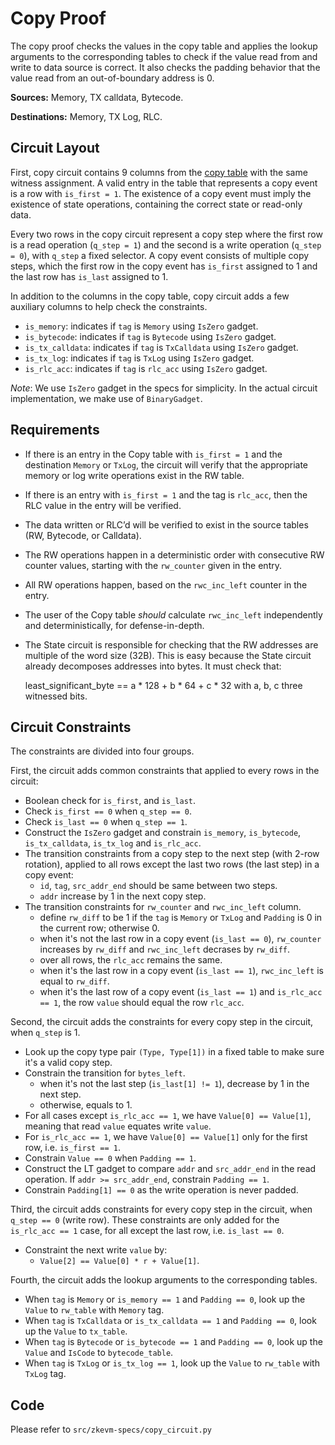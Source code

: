 # Copy Proof

The copy proof checks the values in the copy table and applies the lookup arguments to the corresponding tables to check if the value read from and write to data source is correct.
It also checks the padding behavior that the value read from an out-of-boundary address is 0.

**Sources:** Memory, TX calldata, Bytecode.

**Destinations:** Memory, TX Log, RLC.

## Circuit Layout

First, copy circuit contains 9 columns from the [copy table](./tables.md#copy_table) with the same witness assignment.
A valid entry in the table that represents a copy event is a row with `is_first = 1`. The existence of a copy event must imply the existence of state operations, containing the correct state or read-only data.

Every two rows in the copy circuit represent a copy step where the first row is a read operation (`q_step = 1`) and the second is a write operation (`q_step = 0`), with `q_step` a fixed selector.
A copy event consists of multiple copy steps, which the first row in the copy event has `is_first` assigned to 1 and the last row has `is_last` assigned to 1.

In addition to the columns in the copy table, copy circuit adds a few auxiliary columns to help check the constraints.

- `is_memory`: indicates if `tag` is `Memory` using `IsZero` gadget.
- `is_bytecode`: indicates if `tag` is `Bytecode` using `IsZero` gadget.
- `is_tx_calldata`: indicates if `tag` is `TxCalldata` using `IsZero` gadget.
- `is_tx_log`: indicates if `tag` is `TxLog` using `IsZero` gadget.
- `is_rlc_acc`: indicates if `tag` is `rlc_acc` using `IsZero` gadget.

*Note*: We use `IsZero` gadget in the specs for simplicity. In the actual circuit implementation, we make use of `BinaryGadget`.


## Requirements

- If there is an entry in the Copy table with `is_first = 1` and the destination `Memory` or `TxLog`, the circuit will verify that the appropriate memory or log write operations exist in the RW table.

- If there is an entry with `is_first = 1` and the tag is `rlc_acc`, then the RLC value in the entry will be verified.

- The data written or RLC’d will be verified to exist in the source tables (RW, Bytecode, or Calldata).

- The RW operations happen in a deterministic order with consecutive RW counter values, starting with the `rw_counter` given in the entry.

- All RW operations happen, based on the `rwc_inc_left` counter in the entry.

- The user of the Copy table *should* calculate `rwc_inc_left` independently and deterministically, for defense-in-depth.

- The State circuit is responsible for checking that the RW addresses are multiple of the word size (32B). This is easy because the State circuit already decomposes addresses into bytes. It must check that:

     least_significant_byte == a * 128 + b * 64 + c * 32
        with a, b, c three witnessed bits.


## Circuit Constraints

The constraints are divided into four groups.

First, the circuit adds common constraints that applied to every rows in the circuit:

- Boolean check for `is_first`, and `is_last`.
- Check `is_first == 0` when `q_step == 0`.
- Check `is_last == 0` when `q_step == 1`.
- Construct the `IsZero` gadget and constrain `is_memory`, `is_bytecode`, `is_tx_calldata`, `is_tx_log` and `is_rlc_acc`.
- The transition constraints from a copy step to the next step (with 2-row rotation), applied to all rows except the last two rows (the last step) in a copy event:
    - `id`, `tag`, `src_addr_end` should be same between two steps.
    - `addr` increase by 1 in the next copy step.
- The transition constraints for `rw_counter` and `rwc_inc_left` column.
    - define `rw_diff` to be 1 if the `tag` is `Memory` or `TxLog` and `Padding` is 0 in the current row; otherwise 0.
    - when it's not the last row in a copy event (`is_last == 0`), `rw_counter` increases by `rw_diff` and `rwc_inc_left` decrases by `rw_diff`.
    - over all rows, the `rlc_acc` remains the same.
    - when it's the last row in a copy event (`is_last == 1`), `rwc_inc_left` is equal to `rw_diff`.
    - when it's the last row of a copy event (`is_last == 1`) and `is_rlc_acc == 1`, the row `value` should equal the row `rlc_acc`.

Second, the circuit adds the constraints for every copy step in the circuit, when `q_step` is 1.

- Look up the copy type pair `(Type, Type[1])` in a fixed table to make sure it's a valid copy step.
- Constrain the transition for `bytes_left`.
    - when it's not the last step (`is_last[1] != 1`), decrease by 1 in the next step.
    - otherwise, equals to 1.
- For all cases except `is_rlc_acc == 1`, we have `Value[0] == Value[1]`, meaning that read `value` equates write `value`.
- For `is_rlc_acc == 1`, we have `Value[0] == Value[1]` only for the first row, i.e. `is_first == 1`.
- Constrain `Value == 0` when `Padding == 1`.
- Construct the LT gadget to compare `addr` and `src_addr_end` in the read operation. If `addr >= src_addr_end`, constrain `Padding == 1`.
- Constrain `Padding[1] == 0` as the write operation is never padded.

Third, the circuit adds constraints for every copy step in the circuit, when `q_step == 0` (write row). These constraints are only added for the `is_rlc_acc == 1` case, for all except the last row, i.e. `is_last == 0`.

- Constraint the next write `value` by:
    - `Value[2] == Value[0] * r + Value[1]`.

Fourth, the circuit adds the lookup arguments to the corresponding tables.

- When `tag` is `Memory` or `is_memory == 1` and `Padding == 0`, look up the `Value` to `rw_table` with `Memory` tag.
- When `tag` is `TxCalldata` or `is_tx_calldata == 1` and `Padding == 0`, look up the `Value` to `tx_table`.
- When `tag` is `Bytecode` or `is_bytecode == 1` and `Padding == 0`, look up the `Value` and `IsCode` to `bytecode_table`.
- When `tag` is `TxLog` or `is_tx_log == 1`, look up the `Value` to `rw_table` with `TxLog` tag.

## Code

Please refer to `src/zkevm-specs/copy_circuit.py`
